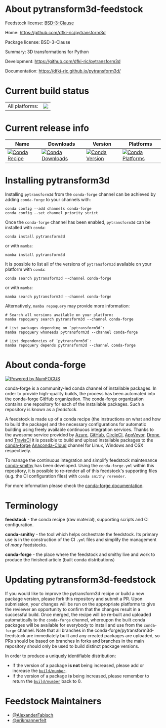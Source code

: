 About pytransform3d-feedstock
=============================

Feedstock license: [BSD-3-Clause](https://github.com/conda-forge/pytransform3d-feedstock/blob/main/LICENSE.txt)

Home: https://github.com/dfki-ric/pytransform3d

Package license: BSD-3-Clause

Summary: 3D transformations for Python

Development: https://github.com/dfki-ric/pytransform3d

Documentation: https://dfki-ric.github.io/pytransform3d/

Current build status
====================


<table><tr><td>All platforms:</td>
    <td>
      <a href="https://dev.azure.com/conda-forge/feedstock-builds/_build/latest?definitionId=12842&branchName=main">
        <img src="https://dev.azure.com/conda-forge/feedstock-builds/_apis/build/status/pytransform3d-feedstock?branchName=main">
      </a>
    </td>
  </tr>
</table>

Current release info
====================

| Name | Downloads | Version | Platforms |
| --- | --- | --- | --- |
| [![Conda Recipe](https://img.shields.io/badge/recipe-pytransform3d-green.svg)](https://anaconda.org/conda-forge/pytransform3d) | [![Conda Downloads](https://img.shields.io/conda/dn/conda-forge/pytransform3d.svg)](https://anaconda.org/conda-forge/pytransform3d) | [![Conda Version](https://img.shields.io/conda/vn/conda-forge/pytransform3d.svg)](https://anaconda.org/conda-forge/pytransform3d) | [![Conda Platforms](https://img.shields.io/conda/pn/conda-forge/pytransform3d.svg)](https://anaconda.org/conda-forge/pytransform3d) |

Installing pytransform3d
========================

Installing `pytransform3d` from the `conda-forge` channel can be achieved by adding `conda-forge` to your channels with:

```
conda config --add channels conda-forge
conda config --set channel_priority strict
```

Once the `conda-forge` channel has been enabled, `pytransform3d` can be installed with `conda`:

```
conda install pytransform3d
```

or with `mamba`:

```
mamba install pytransform3d
```

It is possible to list all of the versions of `pytransform3d` available on your platform with `conda`:

```
conda search pytransform3d --channel conda-forge
```

or with `mamba`:

```
mamba search pytransform3d --channel conda-forge
```

Alternatively, `mamba repoquery` may provide more information:

```
# Search all versions available on your platform:
mamba repoquery search pytransform3d --channel conda-forge

# List packages depending on `pytransform3d`:
mamba repoquery whoneeds pytransform3d --channel conda-forge

# List dependencies of `pytransform3d`:
mamba repoquery depends pytransform3d --channel conda-forge
```


About conda-forge
=================

[![Powered by
NumFOCUS](https://img.shields.io/badge/powered%20by-NumFOCUS-orange.svg?style=flat&colorA=E1523D&colorB=007D8A)](https://numfocus.org)

conda-forge is a community-led conda channel of installable packages.
In order to provide high-quality builds, the process has been automated into the
conda-forge GitHub organization. The conda-forge organization contains one repository
for each of the installable packages. Such a repository is known as a *feedstock*.

A feedstock is made up of a conda recipe (the instructions on what and how to build
the package) and the necessary configurations for automatic building using freely
available continuous integration services. Thanks to the awesome service provided by
[Azure](https://azure.microsoft.com/en-us/services/devops/), [GitHub](https://github.com/),
[CircleCI](https://circleci.com/), [AppVeyor](https://www.appveyor.com/),
[Drone](https://cloud.drone.io/welcome), and [TravisCI](https://travis-ci.com/)
it is possible to build and upload installable packages to the
[conda-forge](https://anaconda.org/conda-forge) [Anaconda-Cloud](https://anaconda.org/)
channel for Linux, Windows and OSX respectively.

To manage the continuous integration and simplify feedstock maintenance
[conda-smithy](https://github.com/conda-forge/conda-smithy) has been developed.
Using the ``conda-forge.yml`` within this repository, it is possible to re-render all of
this feedstock's supporting files (e.g. the CI configuration files) with ``conda smithy rerender``.

For more information please check the [conda-forge documentation](https://conda-forge.org/docs/).

Terminology
===========

**feedstock** - the conda recipe (raw material), supporting scripts and CI configuration.

**conda-smithy** - the tool which helps orchestrate the feedstock.
                   Its primary use is in the construction of the CI ``.yml`` files
                   and simplify the management of *many* feedstocks.

**conda-forge** - the place where the feedstock and smithy live and work to
                  produce the finished article (built conda distributions)


Updating pytransform3d-feedstock
================================

If you would like to improve the pytransform3d recipe or build a new
package version, please fork this repository and submit a PR. Upon submission,
your changes will be run on the appropriate platforms to give the reviewer an
opportunity to confirm that the changes result in a successful build. Once
merged, the recipe will be re-built and uploaded automatically to the
`conda-forge` channel, whereupon the built conda packages will be available for
everybody to install and use from the `conda-forge` channel.
Note that all branches in the conda-forge/pytransform3d-feedstock are
immediately built and any created packages are uploaded, so PRs should be based
on branches in forks and branches in the main repository should only be used to
build distinct package versions.

In order to produce a uniquely identifiable distribution:
 * If the version of a package **is not** being increased, please add or increase
   the [``build/number``](https://docs.conda.io/projects/conda-build/en/latest/resources/define-metadata.html#build-number-and-string).
 * If the version of a package **is** being increased, please remember to return
   the [``build/number``](https://docs.conda.io/projects/conda-build/en/latest/resources/define-metadata.html#build-number-and-string)
   back to 0.

Feedstock Maintainers
=====================

* [@AlexanderFabisch](https://github.com/AlexanderFabisch/)
* [@erikmannerfelt](https://github.com/erikmannerfelt/)

